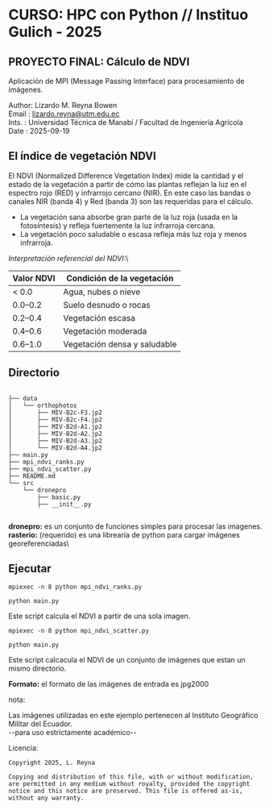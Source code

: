 # CURSO: HPC con Python // Instituo Gulich - 2025
## PROYECTO FINAL: Cálculo de NDVI

Aplicación de MPI (Message Passing Interface) para procesamiento de imágenes. 

Author: Lizardo M. Reyna Bowen\
Email : lizardo.reyna@utm.edu.ec\
Ints. : Universidad Técnica de Manabí / Facultad de Ingeniería Agrícola\
Date  : 2025-09-19

## El índice de vegetación NDVI
El NDVI (Normalized Difference Vegetation Index) mide la cantidad y el
estado de la vegetación a partir de cómo las plantas reflejan la luz
en el espectro rojo (RED) y infrarrojo cercano (NIR). En este caso las
bandas o canales NIR (banda 4) y Red (banda 3) son las requeridas para
el cálculo.

- La vegetación sana absorbe gran parte de la luz roja (usada en la
  fotosíntesis) y refleja fuertemente la luz infrarroja cercana.
- La vegetación poco saludable o escasa refleja más luz roja y menos
  infrarroja.

*Interpretación referencial del NDVI:*\

| Valor NDVI | Condición de la vegetación   |
| ---------- | ---------------------------- |
| < 0.0      | Agua, nubes o nieve          |
| 0.0–0.2    | Suelo desnudo o rocas        |
| 0.2–0.4    | Vegetación escasa            |
| 0.4–0.6    | Vegetación moderada          |
| 0.6–1.0    | Vegetación densa y saludable |

## Directorio

```

├── data
│   └── orthophotos
│       ├── MIV-B2c-F3.jp2
│       ├── MIV-B2c-F4.jp2
│       ├── MIV-B2d-A1.jp2
│       ├── MIV-B2d-A2.jp2
│       ├── MIV-B2d-A3.jp2
│       └── MIV-B2d-A4.jp2
├── main.py
├── mpi_ndvi_ranks.py
├── mpi_ndvi_scatter.py
├── README.md
└── src
    └── dronepro
        ├── basic.py
        ├── __init__.py
		
```
**dronepro:** es un conjunto de funciones simples para procesar las imagenes.\
**rasterio:** (requerido) es una librearía de python para cargar imágenes georeferenciadas\

## Ejecutar
```
mpiexec -n 8 python mpi_ndvi_ranks.py

python main.py
```
Este script calcula el NDVI a partir de una sola imagen.
```
mpiexec -n 8 python mpi_ndvi_scatter.py

python main.py
```
Este script calcacula el NDVI de un conjunto de imágenes que estan un mismo directorio.

**Formato:** el formato de las imágenes de entrada es jpg2000


nota:

Las imágenes utilizadas en este ejemplo pertenecen al Instituto Geográfico Militar del Ecuador.\
                            --para uso estrictamente académico--

Licencia:

    Copyright 2025, L. Reyna

    Copying and distribution of this file, with or without modification,
    are permitted in any medium without royalty, provided the copyright
    notice and this notice are preserved. This file is offered as-is,
    without any warranty.








